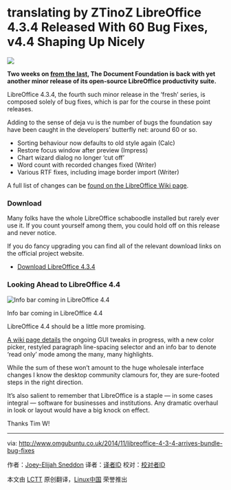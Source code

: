 translating by ZTinoZ
LibreOffice 4.3.4 Released With 60 Bug Fixes, v4.4 Shaping Up Nicely
================================================================================
![](http://www.omgubuntu.co.uk/wp-content/uploads/2010/12/libreoffice.png)

**Two weeks on [from the last][1], The Document Foundation is back with yet another minor release of its open-source LibreOffice productivity suite.**

LibreOffice 4.3.4, the fourth such minor release in the ‘fresh’ series, is composed solely of bug fixes, which is par for the course in these point releases.

Adding to the sense of deja vu is the number of bugs the foundation say have been caught in the developers’ butterfly net: around 60 or so.

- Sorting behaviour now defaults to old style again (Calc)
- Restore focus window after preview (Impress)
- Chart wizard dialog no longer ‘cut off’ 
- Word count with recorded changes fixed (Writer)
- Various RTF fixes, including image border import (Writer)

A full list of changes can be [found on the LibreOffice Wiki page][2].

### Download ###

Many folks have the whole LibreOffice schaboodle installed but rarely ever use it. If you count yourself among them, you could hold off on this release and never notice.

If you do fancy upgrading you can find all of the relevant download links on the official project website.

- [Download LibreOffice 4.3.4][3]

### Looking Ahead to LibreOffice 4.4 ###

![Info bar coming in LibreOffice 4.4](http://www.omgubuntu.co.uk/wp-content/uploads/2014/11/libreoffice-infobar.jpg)

Info bar coming in LibreOffice 4.4

LibreOffice 4.4 should be a little more promising.

[A wiki page details][4] the ongoing GUI tweaks in progress, with a new color picker, restyled paragraph line-spacing selector and an info bar to denote ‘read only’ mode among the many, many highlights.

While the sum of these won’t amount to the huge wholesale interface changes I know the desktop community clamours for, they are sure-footed steps in the right direction.

It’s also salient to remember that LibreOffice is a staple — in some cases integral — software for businesses and institutions. Any dramatic overhaul in look or layout would have a big knock on effect.

Thanks Tim W!

--------------------------------------------------------------------------------

via: http://www.omgubuntu.co.uk/2014/11/libreoffice-4-3-4-arrives-bundle-bug-fixes

作者：[Joey-Elijah Sneddon][a]
译者：[译者ID](https://github.com/译者ID)
校对：[校对者ID](https://github.com/校对者ID)

本文由 [LCTT](https://github.com/LCTT/TranslateProject) 原创翻译，[Linux中国](http://linux.cn/) 荣誉推出

[a]:https://plus.google.com/117485690627814051450/?rel=author
[1]:http://www.omgubuntu.co.uk/2014/10/libreoffice-4-3-3-released-62-bug-fixes
[2]:https://wiki.documentfoundation.org/Releases/4.3.4/RC1
[3]:http://www.libreoffice.org/download/libreoffice-fresh/
[4]:https://wiki.documentfoundation.org/ReleaseNotes/4.4#GUI
